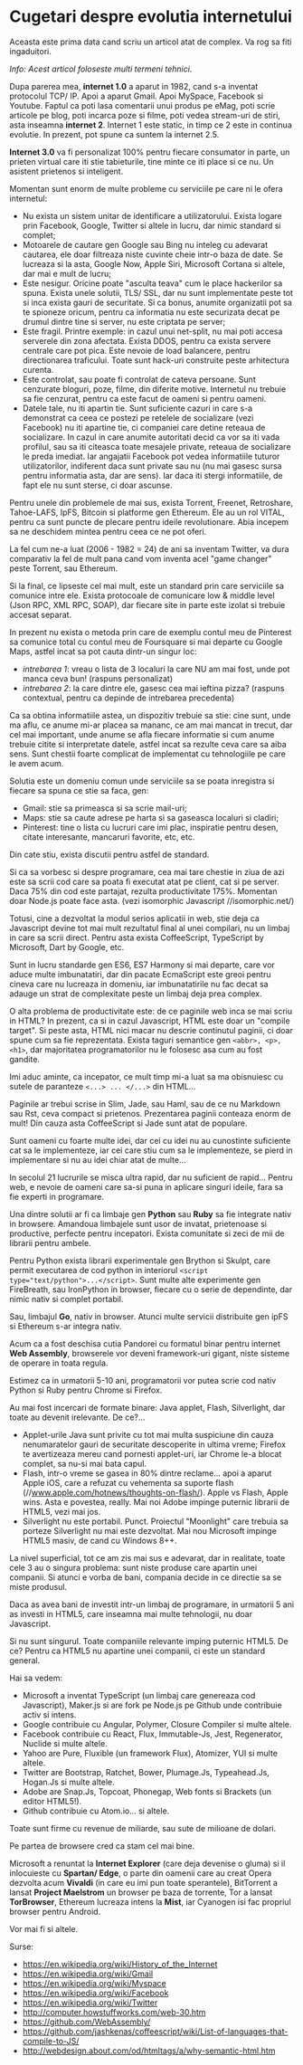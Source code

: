 
# Cugetari despre evolutia internetului

Aceasta este prima data cand scriu un articol atat de complex. Va rog sa fiti ingaduitori.

_Info: Acest articol foloseste multi termeni tehnici_.

Dupa parerea mea, **internet 1.0** a aparut in 1982, cand s-a inventat protocolul TCP/ IP.
Apoi a aparut Gmail. Apoi MySpace, Facebook si Youtube.
Faptul ca poti lasa comentarii unui produs pe eMag, poti scrie articole pe blog, poti incarca poze si filme, poti vedea stream-uri de stiri, asta inseamna **internet 2**.
Internet 1 este static, in timp ce 2 este in continua evolutie.
In prezent, pot spune ca suntem la internet 2.5.

**Internet 3.0** va fi personalizat 100% pentru fiecare consumator in parte, un prieten virtual care iti stie tabieturile, tine minte ce iti place si ce nu.
Un asistent prietenos si inteligent.

Momentan sunt enorm de multe probleme cu serviciile pe care ni le ofera internetul:
 - Nu exista un sistem unitar de identificare a utilizatorului. Exista logare prin Facebook, Google, Twitter si altele in lucru, dar nimic standard si complet;
 - Motoarele de cautare gen Google sau Bing nu inteleg cu adevarat cautarea, ele doar filtreaza niste cuvinte cheie intr-o baza de date. Se lucreaza si la asta, Google Now, Apple Siri, Microsoft Cortana si altele, dar mai e mult de lucru;
 - Este nesigur. Oricine poate "asculta teava" cum le place hackerilor sa spuna. Exista unele solutii, TLS/ SSL, dar nu sunt implementate peste tot si inca exista gauri de securitate. Si ca bonus, anumite organizatii pot sa te spioneze oricum, pentru ca informatia nu este securizata decat pe drumul dintre tine si server, nu este criptata pe server;
 - Este fragil. Printre exemple: in cazul unui net-split, nu mai poti accesa serverele din zona afectata. Exista DDOS, pentru ca exista servere centrale care pot pica. Este nevoie de load balancere, pentru directionarea traficului. Toate sunt hack-uri construite peste arhitectura curenta.
 - Este controlat, sau poate fi controlat de cateva persoane. Sunt cenzurate bloguri, poze, filme, din diferite motive. Internetul nu trebuie sa fie cenzurat, pentru ca este facut de oameni si pentru oameni.
 - Datele tale, nu iti apartin tie. Sunt suficiente cazuri in care s-a demonstrat ca ceea ce postezi pe retelele de socializare (vezi Facebook) nu iti apartine tie, ci companiei care detine reteaua de socializare. In cazul in care anumite autoritati decid ca vor sa iti vada profilul, sau sa iti citeasca toate mesajele private, reteaua de socializare le preda imediat. Iar angajatii Facebook pot vedea informatiile tuturor utilizatorilor, indiferent daca sunt private sau nu (nu mai gasesc sursa pentru informatia asta, dar are sens). Iar daca iti stergi informatiile, de fapt ele nu sunt sterse, ci doar ascunse.

Pentru unele din problemele de mai sus, exista Torrent, Freenet, Retroshare, Tahoe-LAFS, IpFS, Bitcoin si platforme gen Ethereum.
Ele au un rol VITAL, pentru ca sunt puncte de plecare pentru ideile revolutionare. Abia incepem sa ne deschidem mintea pentru ceea ce ne pot oferi.

La fel cum ne-a luat (2006 - 1982 = 24) de ani sa inventam Twitter, va dura comparativ la fel de mult pana cand vom inventa acel "game changer" peste Torrent, sau Ethereum.

Si la final, ce lipseste cel mai mult, este un standard prin care serviciile sa comunice intre ele.
Exista protocoale de comunicare low & middle level (Json RPC, XML RPC, SOAP), dar fiecare site in parte este izolat si trebuie accesat separat.

In prezent nu exista o metoda prin care de exemplu contul meu de Pinterest sa comunice total cu contul meu de Foursquare si mai departe cu Google Maps, astfel incat sa pot cauta dintr-un singur loc:
- _intrebarea 1_: vreau o lista de 3 localuri la care NU am mai fost, unde pot manca ceva bun! (raspuns personalizat)
- _intrebarea 2_: la care dintre ele, gasesc cea mai ieftina pizza? (raspuns contextual, pentru ca depinde de intrebarea precedenta)

Ca sa obtina informatiile astea, un dispozitiv trebuie sa stie: cine sunt, unde ma aflu, ce anume mi-ar placea sa mananc, ce am mai mancat in trecut,
dar cel mai important, unde anume se afla fiecare informatie si cum anume trebuie citite si interpretate datele, astfel incat sa rezulte ceva care sa aiba sens.
Sunt chestii foarte complicat de implementat cu tehnologiile pe care le avem acum.

Solutia este un domeniu comun unde serviciile sa se poata inregistra si fiecare sa spuna ce stie sa faca, gen:
- Gmail: stie sa primeasca si sa scrie mail-uri;
- Maps: stie sa caute adrese pe harta si sa gaseasca localuri si cladiri;
- Pinterest: tine o lista cu lucruri care imi plac, inspiratie pentru desen, citate interesante, mancaruri favorite, etc, etc.

Din cate stiu, exista discutii pentru astfel de standard.

Si ca sa vorbesc si despre programare, cea mai tare chestie in ziua de azi este sa scrii cod care sa poata fi executat atat pe client, cat si pe server.
Daca 75% din cod este partajat, rezulta productivitate 175%. Momentan doar Node.js poate face asta. (vezi isomorphic Javascript //isomorphic.net/)

Totusi, cine a dezvoltat la modul serios aplicatii in web, stie deja ca Javascript devine tot mai mult rezultatul final al unei compilari, nu un limbaj in care sa scrii direct. Pentru asta exista CoffeeScript, TypeScript by Microsoft, Dart by Google, etc.

Sunt in lucru standarde gen ES6, ES7 Harmony si mai departe, care vor aduce multe imbunatatiri, dar din pacate EcmaScript este greoi pentru cineva care nu lucreaza in domeniu, iar imbunatatirile nu fac decat sa adauge un strat de complexitate peste un limbaj deja prea complex.

O alta problema de productivitate este: de ce paginile web inca se mai scriu in HTML? In prezent, ca si in cazul Javascript, HTML este doar un "compile target".
Si peste asta, HTML nici macar nu descrie continutul paginii, ci doar spune cum sa fie reprezentata.
Exista taguri semantice gen ```<abbr>, <p>, <h1>```, dar majoritatea programatorilor nu le folosesc asa cum au fost gandite.

Imi aduc aminte, ca incepator, ce mult timp mi-a luat sa ma obisnuiesc cu sutele de paranteze ```<...> ... </...>``` din HTML...

Paginile ar trebui scrise in Slim, Jade, sau Haml, sau de ce nu Markdown sau Rst, ceva compact si prietenos. Prezentarea paginii conteaza enorm de mult!
Din cauza asta CoffeeScript si Jade sunt atat de populare.

Sunt oameni cu foarte multe idei, dar cei cu idei nu au cunostinte suficiente cat sa le implementeze,
iar cei care stiu cum sa le implementeze, se pierd in implementare si nu au idei chiar atat de multe...

In secolul 21 lucrurile se misca ultra rapid, dar nu suficient de rapid...
Pentru web, e nevoie de oameni care sa-si puna in aplicare singuri ideile, fara sa fie experti in programare.

Una dintre solutii ar fi ca limbaje gen **Python** sau **Ruby** sa fie integrate nativ in browsere.
Amandoua limbajele sunt usor de invatat, prietenoase si productive, perfecte pentru incepatori. Exista comunitate si zeci de mii de librarii pentru ambele.

Pentru Python exista librarii experimentale gen Brython si Skulpt, care permit executarea de cod python in interiorul ```<script type="text/python">...</script>```.
Sunt multe alte experimente gen FireBreath, sau IronPython in browser, fiecare cu o serie de dependinte, dar nimic nativ si complet portabil.

Sau, limbajul **Go**, nativ in browser. Atunci multe servicii distribuite gen ipFS si Ethereum s-ar integra nativ.

Acum ca a fost deschisa cutia Pandorei cu formatul binar pentru internet **Web Assembly**, browserele vor deveni framework-uri gigant, niste sisteme de operare in toata regula.

Estimez ca in urmatorii 5-10 ani, programatorii vor putea scrie cod nativ Python si Ruby pentru Chrome si Firefox.

Au mai fost incercari de formate binare: Java applet, Flash, Silverlight, dar toate au devenit irelevante. De ce?...
- Applet-urile Java sunt privite cu tot mai multa suspiciune din cauza nenumaratelor gauri de securitate descoperite in ultima vreme; Firefox te avertizeaza mereu cand pornesti applet-uri, iar Chrome le-a blocat complet, sa nu-si mai bata capul.<br />
- Flash, intr-o vreme se gasea in 80% dintre reclame... apoi a aparut Apple iOS, care a refuzat cu vehementa sa suporte flash (//www.apple.com/hotnews/thoughts-on-flash/). Apple vs Flash, Apple wins. Asta e povestea, really. Mai noi Adobe impinge puternic librarii de HTML5, vezi mai jos.<br />
- Silverlight nu este portabil. Punct. Proiectul "Moonlight" care trebuia sa porteze Silverlight nu mai este dezvoltat. Mai nou Microsoft impinge HTML5 masiv, de cand cu Windows 8++.<br />

La nivel superficial, tot ce am zis mai sus e adevarat, dar in realitate, toate cele 3 au o singura problema: sunt niste produse care apartin unei companii.
Si atunci e vorba de bani, compania decide in ce directie sa se miste produsul.

Daca as avea bani de investit intr-un limbaj de programare, in urmatorii 5 ani as investi in HTML5, care inseamna mai multe tehnologii, nu doar Javascript.

Si nu sunt singurul. Toate companiile relevante imping puternic HTML5. De ce? Pentru ca HTML5 nu apartine unei companii, ci este un standard general.

Hai sa vedem:
- Microsoft a inventat TypeScript (un limbaj care genereaza cod Javascript), Maker.js si are fork pe Node.js pe Github unde contribuie activ si intens.
- Google contribuie cu Angular, Polymer, Closure Compiler si multe altele.
- Facebook contribuie cu React, Flux, Immutable-Js, Jest, Regenerator, Nuclide si multe altele.
- Yahoo are Pure, Fluxible (un framework Flux), Atomizer, YUI si multe altele.
- Twitter are Bootstrap, Ratchet, Bower, Plumage.Js, Typeahead.Js, Hogan.Js si multe altele.
- Adobe are Snap.Js, Topcoat, Phonegap, Web fonts si Brackets (un editor HTML5!).
- Github contribuie cu Atom.io... si altele.

Toate sunt firme cu revenue de miliarde, sau sute de milioane de dolari.

Pe partea de browsere cred ca stam cel mai bine.

Microsoft a renuntat la **Internet Explorer** (care deja devenise o gluma) si il inlocuieste cu **Spartan/ Edge**, o parte din oamenii care au creat Opera dezvolta acum **Vivaldi** (in care eu imi pun toate sperantele), BitTorrent a lansat **Project Maelstrom** un browser pe baza de torrente, Tor a lansat **TorBrowser**, Ethereum lucreaza intens la **Mist**, iar Cyanogen isi fac propriul browser pentru Android.

Vor mai fi si altele.

Surse:
- https://en.wikipedia.org/wiki/History_of_the_Internet
- https://en.wikipedia.org/wiki/Gmail
- https://en.wikipedia.org/wiki/Myspace
- https://en.wikipedia.org/wiki/Facebook
- https://en.wikipedia.org/wiki/Twitter
- http://computer.howstuffworks.com/web-30.htm
- https://github.com/WebAssembly/
- https://github.com/jashkenas/coffeescript/wiki/List-of-languages-that-compile-to-JS/
- http://webdesign.about.com/od/htmltags/a/why-semantic-html.htm

#

